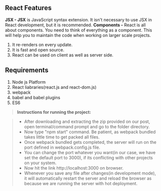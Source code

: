 
React Features
-------------
**JSX - JSX** is JavaScript syntax extension. It isn't necessary to use JSX in React development, but it is recommended. **Components -** React is all about components. You need to think of everything as a component. This will help you to maintain the code when working on larger scale projects.

 1. It re-renders on every update.
 2. It is fast and open source.
 3. React can be used on client as well as server side.
 
Requirements
-------------

 1. Node js Platform
 2. React liabraries(react.js and react-dom.js)
 3.  webpack
 4. babel and babel plugins
 5. ES6


> **Instructions for running the project:**

> - After downloading and extracting the zip provided on our post, open terminal/command prompt and go to the folder directory.
> - Now type "npm start" command. Be patient, as webpack bundled takes little time to get packed all files.
> - Once webpack bundled gets completed, the server will run on the port defined in webpack.config.js file.
> - You can change the port whatever you want(in our case, we have set the default port to 3000), if its conflicting with other projects on your system.
> - Now hit the link http://localhost:3000 on browser.
> - Whenever you save any file after changes(in development mode), it will automatically restart the server and reload the browser as because we are running the server with hot deployment.
